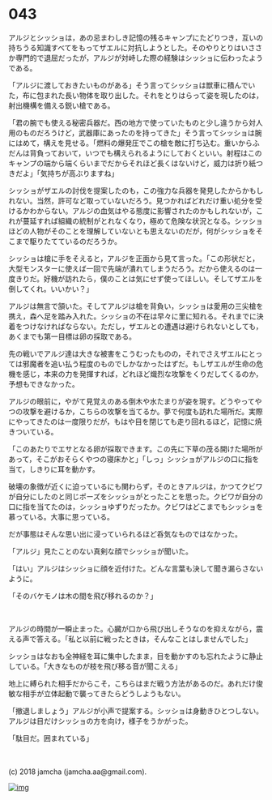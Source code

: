 # 043

アルジとシッショは，あの忌まわしき記憶の残るキャンプにたどりつき，互いの持ちうる知識すべてをもってザエルに対抗しようとした。そのやりとりはいささか専門的で退屈だったが，アルジが対峙した際の経験はシッショに伝わったようである。  

「アルジに渡しておきたいものがある」そう言ってシッショは獣車に積んでいた，布に包まれた長い物体を取り出した。それをとりはらって姿を現したのは，射出機構を備える鋭い槍である。  

「君の腕でも使える秘密兵器だ。西の地方で使っていたものと少し違うから対人用のものだろうけど，武器庫にあったのを持ってきた」そう言ってシッショは腕にはめて，構えを見せる。「燃料の爆発圧でこの槍を敵に打ち込む。重いからふだんは背負っておいて，いつでも構えられるようにしておくといい。射程はこのキャンプの端から端くらいまでだからそれほど長くはないけど，威力は折り紙つきだよ」「気持ちが高ぶりますね」  

シッショがザエルの討伐を提案したのも，この強力な兵器を発見したからかもしれない。当然，許可など取っていないだろう。見つかればどれだけ重い処分を受けるかわからない。アルジの血気はやる態度に影響されたのかもしれないが，これが蔓延すれば組織の統制がとれなくなり，極めて危険な状況となる。シッショほどの人物がそのことを理解していないとも思えないのだが，何がシッショをそこまで駆りたてているのだろうか。  

シッショは槍に手をそえると，アルジを正面から見て言った。「この形状だと，大型モンスターに使えば一回で先端が潰れてしまうだろう。だから使えるのは一度きりだ。好機が訪れたら，僕のことは気にせず使ってほしい。そしてザエルを倒してくれ。いいかい？」  

アルジは無言で頷いた。そしてアルジは槍を背負い，シッショは愛用の三尖槍を携え，森へ足を踏み入れた。シッショの不在は早々に里に知れる。それまでに決着をつけなければならない。ただし，ザエルとの遭遇は避けられないとしても，あくまでも第一目標は卵の採取である。  

先の戦いでアルジ達は大きな被害をこうむったものの，それでさえザエルにとっては邪魔者を追い払う程度のものでしかなかったはずだ。もしザエルが生命の危機を感じ，本来の力を発揮すれば，どれほど熾烈な攻撃をくりだしてくるのか，予想もできなかった。  

アルジの眼前に，やがて見覚えのある倒木や水たまりが姿を現す。どうやってやつの攻撃を避けるか，こちらの攻撃を当てるか。夢で何度も訪れた場所だ。実際にやってきたのは一度限りだが，もはや目を閉じても走り回れるほど，記憶に焼きついている。  

「このあたりでエサとなる卵が採取できます。この先に下草の茂る開けた場所があって，そこがおそらくやつの寝床かと」「しっ」シッショがアルジの口に指を当て，しきりに耳を動かす。  

破壊の象徴が近くに迫っているにも関わらず，そのときアルジは，かつてクビワが自分にしたのと同じポーズをシッショがとったことを思った。クビワが自分の口に指を当てたのは，シッショゆずりだったか。クビワはどこまでもシッショを慕っている。大事に思っている。  

だが事態はそんな思い出に浸っていられるほど呑気なものではなかった。  

「アルジ」見たことのない真剣な顔でシッショが聞いた。  

「はい」アルジはシッショに顔を近付けた。どんな言葉も決して聞き漏らさないように。  

「そのバケモノは木の間を飛び移れるのか？」  

<br>  

アルジの時間が一瞬止まった。心臓が口から飛び出しそうなのを抑えながら，震える声で答える。「私と以前に戦ったときは，そんなことはしませんでした」  

シッショはなおも全神経を耳に集中したまま，目を動かすのも忘れたように静止している。「大きなものが枝を飛び移る音が聞こえる」  

地上に縛られた相手だからこそ，こちらはまだ戦う方法があるのだ。あれだけ俊敏な相手が立体起動で襲ってきたらどうしようもない。  

「撤退しましょう」アルジが小声で提案する。シッショは身動きひとつしない。アルジは目だけシッショの方を向け，様子をうかがった。  

「駄目だ。囲まれている」  

<br>  
<br>  
(c) 2018 jamcha (jamcha.aa@gmail.com).  

[![img](http://i.creativecommons.org/l/by-nc-sa/4.0/88x31.png)](http://creativecommons.org/licenses/by-nc-sa/4.0/deed)